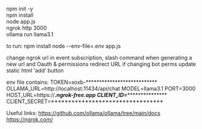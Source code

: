 npm init -y <br>
npm install <br>
node app.js <br>
ngrok http 3000 <br>
ollama run llama3.1 <br>

to run:
npm install
node --env-file=.env app.js

change ngrok url in event subscription, slash command when generating a new url and Oauth & permissions redirect URL if changing bot perms update static html 'add' button

env file contains:
TOKEN=xoxb-***************************
OLLAMA_URL=http://localhost:11434/api/chat
MODEL=llama3.1
PORT=3000
HOST_URL=https://***************.ngrok-free.app
CLIENT_ID=******************************
CLIENT_SECRET=*********************************

Useful links:
https://github.com/ollama/ollama/tree/main/docs <br>
https://ngrok.com/ <br>
